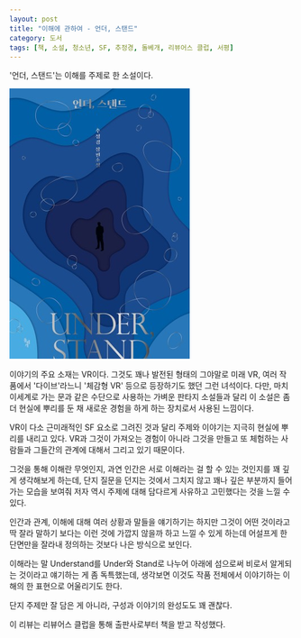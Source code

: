 ```yaml
---
layout: post
title: "이해에 관하여 - 언더, 스탠드"
category: 도서
tags: [책, 소설, 청소년, SF, 추정경, 돌베개, 리뷰어스 클럽, 서평]
---
```


'언더, 스탠드'는
이해를 주제로 한 소설이다.

![표지](/images/under-stand-book-h480.jpg)

이야기의 주요 소재는 VR이다.
그것도 꽤나 발전된 형태의 그야말로 미래 VR,
여러 작품에서 '다이브'라느니 '체감형 VR' 등으로 등장하기도 했던 그런 녀석이다.
다만, 마치 이세계로 가는 문과 같은 수단으로 사용하는 가벼운 판타지 소설들과 달리
이 소설은 좀 더 현실에 뿌리를 둔 채 새로운 경험을 하게 하는 장치로서 사용된 느낌이다.

VR이 다소 근미래적인 SF 요소로 그려진 것과 달리
주제와 이야기는 지극히 현실에 뿌리를 내리고 있다.
VR과 그것이 가져오는 경험이 아니라
그것을 만들고 또 체험하는 사람들과 그들간의 관계에 대해서 그리고 있기 때문이다.

그것을 통해 이해란 무엇인지,
과연 인간은 서로 이해라는 걸 할 수 있는 것인지를 꽤 깊게 생각해보게 하는데,
단지 질문을 던지는 것에서 그치지 않고 꽤나 깊은 부분까지 들어가는 모습을 보여줘
저자 역시 주제에 대해 담다르게 사유하고 고민했다는 것을 느낄 수 있다.

인간과 관계, 이해에 대해 여러 상황과 말들을 얘기하기는 하지만
그것이 어떤 것이라고 딱 잘라 말하기 보다는
이런 것에 가깝지 않을까 하고 느낄 수 있게 하는데
어설프게 한 단면만을 잘라내 정의하는 것보다 나은 방식으로 보인다.

이해라는 말 Understand를 Under와 Stand로 나누어
아래에 섬으로써 비로서 알게되는 것이라고 얘기하는 게 좀 독특했는데,
생각보면 이것도 작품 전체에서 이야기하는 이해의 한 표현으로 어울리기도 한다.

단지 주제만 잘 담은 게 아니라,
구성과 이야기의 완성도도 꽤 괜찮다.



<div class="im im-info">
이 리뷰는 리뷰어스 클럽을 통해 출판사로부터 책을 받고 작성했다.
</div>
